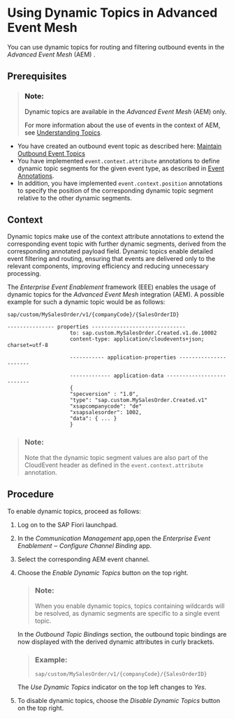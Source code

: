 <!-- loio91a49fa087e3438b996ec75d97f3548b -->

# Using Dynamic Topics in Advanced Event Mesh

You can use dynamic topics for routing and filtering outbound events in the *Advanced Event Mesh* \(AEM\) .



<a name="loio91a49fa087e3438b996ec75d97f3548b__prereq_ry2_c1h_mbc"/>

## Prerequisites

> ### Note:  
> Dynamic topics are available in the *Advanced Event Mesh* \(AEM\) only.
> 
> For more information about the use of events in the context of AEM, see [Understanding Topics](https://help.pubsub.em.services.cloud.sap/Get-Started/what-are-topics.htm).

-   You have created an outbound event topic as described here: [Maintain Outbound Event Topics](maintain-outbound-event-topics-4c3ad44.md)
-   You have implemented `event.context.attribute` annotations to define dynamic topic segments for the given event type, as described in [Event Annotations](https://help.sap.com/docs/abap-cloud/abap-rap/event-annotations).
-   In addition, you have implemented `event.context.position` annotations to specify the position of the corresponding dynamic topic segment relative to the other dynamic segments.



## Context

Dynamic topics make use of the context attribute annotations to extend the corresponding event topic with further dynamic segments, derived from the corresponding annotated payload field. Dynamic topics enable detailed event filtering and routing, ensuring that events are delivered only to the relevant components, improving efficiency and reducing unnecessary processing.

The *Enterprise Event Enablement* framework \(EEE\) enables the usage of dynamic topics for the *Advanced Event Mesh* integration \(AEM\). A possible example for such a dynamic topic would be as follows:

`sap/custom/MySalesOrder/v1/{companyCode}/{SalesOrderID}`

```
--------------- properties ------------------------------
					to: sap.custom.MySalesOrder.Created.v1.de.10002    
					content-type: application/cloudevents+json; charset=utf-8
					
					----------- application-properties ----------------------
					
					------------- application-data --------------------------
					{
					"specversion" : "1.0",
					"type": "sap.custom.MySalesOrder.Created.v1"
					"xsapcompanycode": "de"
					"xsapsalesorder": 1002,
					"data": { ... }
					}
```

> ### Note:  
> Note that the dynamic topic segment values are also part of the CloudEvent header as defined in the `event.context.attribute` annotation.



## Procedure

To enable dynamic topics, proceed as follows:

1.  Log on to the SAP Fiori launchpad.

2.  In the *Communication Management* app,open the *Enterprise Event Enablement ‒ Configure Channel Binding* app.

3.  Select the corresponding AEM event channel.

4.  Choose the *Enable Dynamic Topics* button on the top right.

    > ### Note:  
    > When you enable dynamic topics, topics containing wildcards will be resolved, as dynamic segments are specific to a single event topic.

    In the *Outbound Topic Bindings* section, the outbound topic bindings are now displayed with the derived dynamic attributes in curly brackets.

    > ### Example:  
    > `sap/custom/MySalesOrder/v1/{companyCode}/{SalesOrderID}`

    The *Use Dynamic Topics* indicator on the top left changes to *Yes*.

5.  To disable dynamic topics, choose the *Disable Dynamic Topics* button on the top right.


